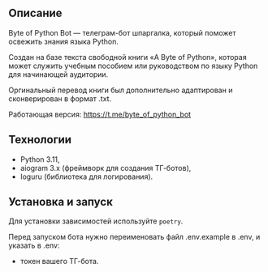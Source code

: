 ## Описание
Byte of Python Bot — телеграм-бот шпаргалка, который поможет освежить знания языка Python. 

Создан на базе текста свободной книги «A Byte of Python», которая может служить учебным пособием или руководством по языку Python для начинающей аудитории.

Оргинальный перевод книги был дополнительно адаптирован и сконверирован в формат .txt.

Работающая версия: https://t.me/byte_of_python_bot

## Технологии
* Python 3.11,
* aiogram 3.x (фреймворк для создания ТГ-ботов),
* loguru (библиотека для логирования).

## Установка и запуск
Для установки зависимостей используйте `poetry`.

Перед запуском бота нужно переименовать файл .env.example в .env, и указать в .env:
* токен вашего ТГ-бота.